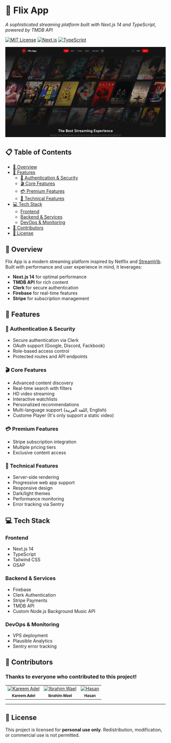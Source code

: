 # 🎥 Flix App

_A sophisticated streaming platform built with Next.js 14 and TypeScript, powered by TMDB API_

[![MIT License](https://img.shields.io/badge/License-MIT-green.svg)](https://choosealicense.com/licenses/mit/)
[![Next.js](https://img.shields.io/badge/Next.js-14-black)](https://nextjs.org/)
[![TypeScript](https://img.shields.io/badge/TypeScript-5.0-blue)](https://www.typescriptlang.org/)

![Flix App Preview](public/meta_bg.png)

## 📋 Table of Contents
- [🌟 Overview](#overview)
- [🚀 Features](#features)
  - [🔐 Authentication & Security](#authentication--security)
  - [🎬 Core Features](#core-features)
  - [💳 Premium Features](#premium-features)
  - [🎨 Technical Features](#technical-features)
- [💻 Tech Stack](#tech-stack)
  - [Frontend](#frontend)
  - [Backend & Services](#backend--services)
  - [DevOps & Monitoring](#devops--monitoring)
- [👥 Contributors](#contributors)
- [📜 License](#license)

## 🌟 Overview

Flix App is a modern streaming platform inspired by Netflix and [StreamVib](https://www.figma.com/community/file/1294589591426976269). Built with performance and user experience in mind, it leverages:

- **Next.js 14** for optimal performance
- **TMDB API** for rich content
- **Clerk** for secure authentication
- **Firebase** for real-time features
- **Stripe** for subscription management

## 🚀 Features

### 🔐 Authentication & Security
- Secure authentication via Clerk
- OAuth support (Google, Discord, Fackbook)
- Role-based access control
- Protected routes and API endpoints

### 🎬 Core Features
- Advanced content discovery
- Real-time search with filters
- HD video streaming
- Interactive watchlists
- Personalized recommendations
- Multi-language support (اللغة العربية, English)
- Custome Player (It's only support a static video)

### 💳 Premium Features
- Stripe subscription integration
- Multiple pricing tiers
- Exclusive content access

### 🎨 Technical Features
- Server-side rendering
- Progressive web app support
- Responsive design
- Dark/light themes
- Performance monitoring
- Error tracking via Sentry

## 💻 Tech Stack

### Frontend
- Next.js 14
- TypeScript
- Tailwind CSS
- GSAP

### Backend & Services
- Firebase
- Clerk Authentication
- Stripe Payments
- TMDB API
- Custom Node.js Background Music API

### DevOps & Monitoring
- VPS deployment
- Plausible Analytics
- Sentry error tracking

## 🤝 Contributors

### Thanks to everyone who contributed to this project!

<table> <tr> <td align="center"> <a href="https://github.com/KareemAdelAwwad"> <img src="https://github.com/KareemAdelAwwad.png" width="100px;" alt="Kareem Adel"/> <br /> <sub><b>Kareem Adel</b></sub> </a> </td> 
<td align="center"> <a href="https://github.com/ibrahimwael951"> <img src="https://github.com/ibrahimwael951.png" width="100px;" alt="Ibrahim Wael"/> <br /> <sub><b>Ibrahim Wael</b></sub> </a> </td> 
<td align="center"> <a href="https://github.com/https://github.com/HassanMo1390"> <img src="https://github.com/HassanMo1390.png" width="100px;" alt="Hasan"/> <br /> <sub><b>Hasan</b></sub> </a> </td> 
</tr> </table>

---

## 📜 License
This project is licensed for **personal use only**. Redistribution, modification, or commercial use is not permitted.
